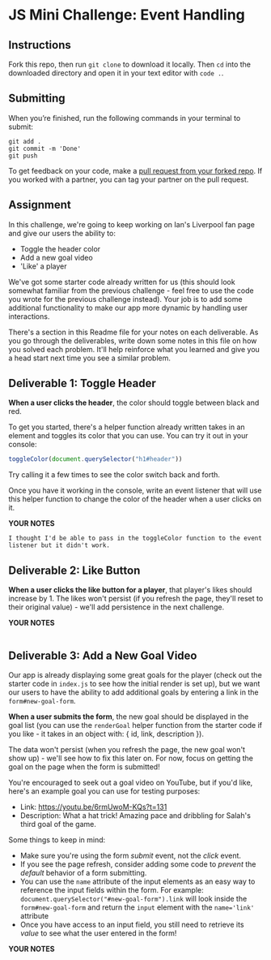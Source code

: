 # JS Mini Challenge: Event Handling

## Instructions

Fork this repo, then run `git clone` to download it locally. Then `cd` into the downloaded directory and open it in your text editor with `code .`.

## Submitting

When you’re finished, run the following commands in your terminal to submit:

```
git add .
git commit -m 'Done'
git push
```

To get feedback on your code, make a [pull request from your forked repo](https://docs.github.com/en/github/collaborating-with-issues-and-pull-requests/creating-a-pull-request-from-a-fork). If you worked with a partner, you can tag your partner on the pull request.

## Assignment

In this challenge, we're going to keep working on Ian's Liverpool fan page and give our users the ability to:

- Toggle the header color
- Add a new goal video
- 'Like' a player 

We've got some starter code already written for us (this should look somewhat familiar from the previous challenge - feel free to use the code you wrote for the previous challenge instead). Your job is to add some additional functionality to make our app more dynamic by handling user interactions.

There's a section in this Readme file for your notes on each deliverable. As you go through the deliverables, write down some notes in this file on how you solved each problem. It'll help reinforce what you learned and give you a head start next time you see a similar problem.

## Deliverable 1: Toggle Header

**When a user clicks the header**, the color should toggle between black and red. 

To get you started, there's a helper function already written takes in an element and toggles its color that you can use. You can try it out in your console:

```js
toggleColor(document.querySelector("h1#header"))
```

Try calling it a few times to see the color switch back and forth. 

Once you have it working in the console, write an event listener that will use this helper function to change the color of the header when a user clicks on it.

**YOUR NOTES**
```
I thought I'd be able to pass in the toggleColor function to the event listener but it didn't work.

```

## Deliverable 2: Like Button

**When a user clicks the like button for a player**, that player's likes should increase by 1. The likes won't persist (if you refresh the page, they'll reset to their original value) - we'll add persistence in the next challenge.

**YOUR NOTES**
```

```

## Deliverable 3: Add a New Goal Video

Our app is already displaying some great goals for the player (check out the starter code in `index.js` to see how the initial render is set up), but we want our users to have the ability to add additional goals by entering a link in the `form#new-goal-form`.

**When a user submits the form**, the new goal should be displayed in the goal list (you can use the `renderGoal` helper function from the starter code if you like - it takes in an object with: { id, link, description }).

The data won't persist (when you refresh the page, the new goal won't show up) - we'll see how to fix this later on. For now, focus on getting the goal on the page when the form is submitted!

You're encouraged to seek out a goal video on YouTube, but if you'd like, here's an example goal you can use for testing purposes:

- Link: https://youtu.be/6rmUwoM-KQs?t=131
- Description: What a hat trick! Amazing pace and dribbling for Salah's third goal of the game.

Some things to keep in mind:

- Make sure you're using the form *submit* event, not the *click* event.
- If you see the page refresh, consider adding some code to *prevent* the *default* behavior of a form submitting.
- You can use the `name` attribute of the input elements as an easy way to reference the input fields within the form. For example: `document.querySelector("#new-goal-form").link` will look inside the `form#new-goal-form` and return the `input` element with the `name='link'` attribute
- Once you have access to an input field, you still need to retrieve its *value* to see what the user entered in the form!

**YOUR NOTES**
```

```


